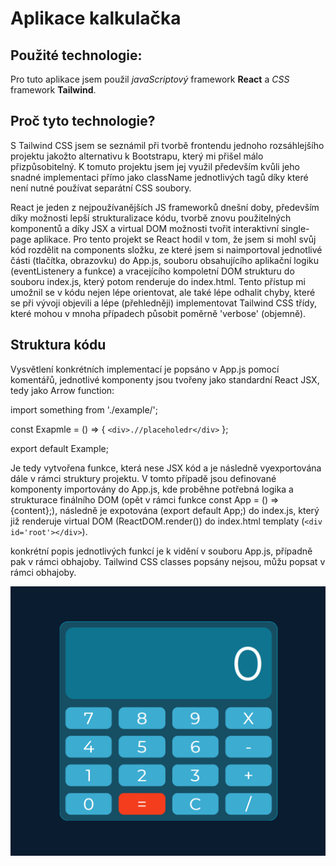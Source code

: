 # Aplikace kalkulačka

## Použité technologie:

Pro tuto aplikace jsem použil *javaScriptový* framework **React** a *CSS* framework **Tailwind**.

## Proč tyto technologie?

S Tailwind CSS jsem se seznámil při tvorbě frontendu jednoho rozsáhlejšího projektu jakožto alternativu k Bootstrapu, který mi přišel málo přizpůsobitelný.
K tomuto projektu jsem jej využil především kvůli jeho snadné implementaci přímo jako className jednotlivých tagů díky které není nutné používat separátní CSS soubory. 

React je jeden z nejpoužívanějších JS frameworků dnešní doby, především díky možnosti lepší strukturalizace kódu, tvorbě znovu použitelných komponentů a díky JSX a virtual DOM možnosti tvořit interaktivní single-page aplikace.
Pro tento projekt se React hodil v tom, že jsem si mohl svůj kód rozdělit na components složku, ze které jsem si naimportoval jednotlivé části (tlačítka, obrazovku) do App.js, souboru obsahujícího aplikační logiku (eventListenery a funkce) a vracejícího kompoletní DOM strukturu do souboru index.js, který potom renderuje do index.html.
Tento přístup mi umožnil se v kódu nejen lépe orientovat, ale také lépe odhalit chyby, které se při vývoji objevili a lépe (přehledněji) implementovat Tailwind CSS třídy,
které mohou v mnoha případech působit poměrně 'verbose' (objemně).

## Struktura kódu

Vysvětlení konkrétních implementací je popsáno v App.js pomocí komentářů, jednotlivé komponenty jsou tvořeny jako standardní React JSX, tedy jako Arrow function:

import something from './example/';

const Exapmle = () => {
    ``<div>.//placeholedr</div>``
}; 

export default Example;

Je tedy vytvořena funkce, která nese JSX kód a je následně vyexportována dále v rámci struktury projektu. V tomto případě jsou definované komponenty importovány do App.js,
kde proběhne potřebná logika a strukturace finálního DOM (opět v rámci funkce const App = () => {content};), následně je expotována (export default App;) do index.js, který již renderuje virtual DOM (ReactDOM.render()) do index.html templaty (``<div id='root'></div>``). 

konkrétní popis jednotlivých funkcí je k vidění v souboru App.js, případně pak v rámci obhajoby. Tailwind CSS classes popsány nejsou, můžu popsat v rámci obhajoby.

![Obrazek kalkulacky!](./Untitled.png)